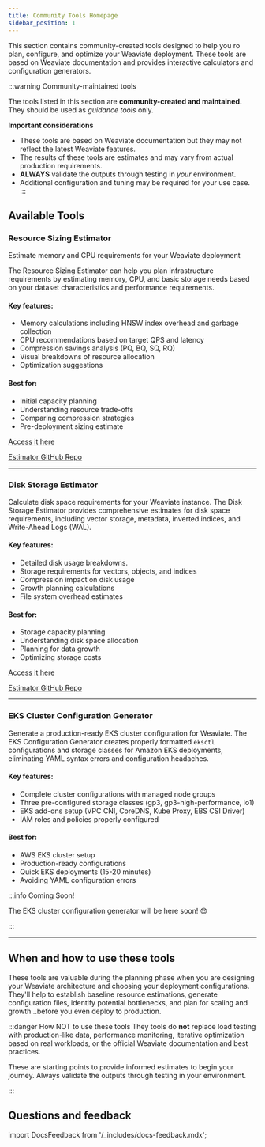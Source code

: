 ```yaml
---
title: Community Tools Homepage
sidebar_position: 1
---
```


This section contains community-created tools designed to help you ro plan, configure, and optimize your Weaviate deployment. These tools are based on Weaviate documentation and provides interactive calculators and configuration generators. 

:::warning Community-maintained tools

The tools listed in this section are **community-created and maintained.** They should be used as *guidance tools* only.

**Important considerations**

- These tools are based on Weaviate documentation but they may not reflect the latest Weaviate features. 
- The results of these tools are estimates and may vary from actual production requirements. 
- **ALWAYS** validate the outputs through testing in *your* environment. 
- Additional configuration and tuning may be required for your use case. 
:::


## Available Tools

### Resource Sizing Estimator

Estimate memory and CPU requirements for your Weaviate deployment

The Resource Sizing Estimator can help you plan infrastructure requirements by estimating memory, CPU, and basic storage needs based on your dataset characteristics and performance requirements.

#### Key features:

- Memory calculations including HNSW index overhead and garbage collection
- CPU recommendations based on target QPS and latency
- Compression savings analysis (PQ, BQ, SQ, RQ)
- Visual breakdowns of resource allocation
- Optimization suggestions

#### Best for:

- Initial capacity planning
- Understanding resource trade-offs
- Comparing compression strategies
- Pre-deployment sizing estimate

[Access it here](https://weaviate-memory-cpu-calculator.streamlit.app/)

[Estimator GitHub Repo](https://github.com/Shah91n/Weaviate-Memory-CPU-Calculator)

---

### Disk Storage Estimator

Calculate disk space requirements for your Weaviate instance. The Disk Storage Estimator provides comprehensive estimates for disk space requirements, including vector storage, metadata, inverted indices, and Write-Ahead Logs (WAL).

#### Key features:

- Detailed disk usage breakdowns.
- Storage requirements for vectors, objects, and indices
- Compression impact on disk usage
- Growth planning calculations
- File system overhead estimates

#### Best for:

- Storage capacity planning
- Understanding disk space allocation
- Planning for data growth
- Optimizing storage costs

[Access it here](https://weaviate-disk-calculator.streamlit.app/)

[Estimator GitHub Repo](https://github.com/Shah91n/Weaviate-Disk-Storage-Calculator/tree/main)

---



### EKS Cluster Configuration Generator

Generate a production-ready EKS cluster configuration for Weaviate. The EKS Configuration Generator creates properly formatted `eksctl` configurations and storage classes for Amazon EKS deployments, eliminating YAML syntax errors and configuration headaches. 

#### Key features:

- Complete cluster configurations with managed node groups
- Three pre-configured storage classes (gp3, gp3-high-performance, io1)
- EKS add-ons setup (VPC CNI, CoreDNS, Kube Proxy, EBS CSI Driver)
- IAM roles and policies properly configured

#### Best for:

- AWS EKS cluster setup
- Production-ready configurations
- Quick EKS deployments (15-20 minutes)
- Avoiding YAML configuration errors

:::info Coming Soon!

The EKS cluster configuration generator will be here soon! :sunglasses:

:::

---

## When and how to use these tools

These tools are valuable during the planning phase when you are designing your Weaviate architecture and choosing your deployment configurations. They'll help to establish baseline resource estimations, generate configuration files, identify potential bottlenecks, and plan for scaling and growth...before you even deploy to production. 

:::danger How NOT to use these tools
They tools do **not** replace load testing with production-like data, performance monitoring, iterative optimization based on real workloads, or the official Weaviate documentation and best practices. 

These are starting points to provide informed estimates to begin your journey. Always validate the outputs through testing in your environment. 

:::


## Questions and feedback

import DocsFeedback from '/_includes/docs-feedback.mdx';

<DocsFeedback/>
